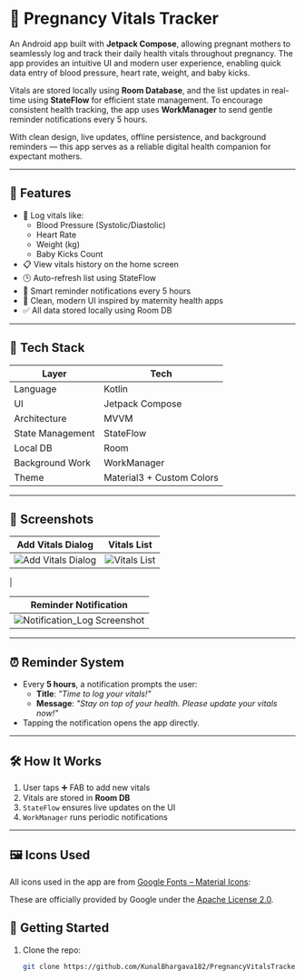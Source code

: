 # 🤰 Pregnancy Vitals Tracker

An Android app built with **Jetpack Compose**, allowing pregnant mothers to seamlessly log and track their daily health vitals throughout pregnancy. The app provides an intuitive UI and modern user experience, enabling quick data entry of blood pressure, heart rate, weight, and baby kicks.

Vitals are stored locally using **Room Database**, and the list updates in real-time using **StateFlow** for efficient state management. To encourage consistent health tracking, the app uses **WorkManager** to send gentle reminder notifications every 5 hours.

With clean design, live updates, offline persistence, and background reminders — this app serves as a reliable digital health companion for expectant mothers.


---

## 📱 Features

- 📝 Log vitals like:
  - Blood Pressure (Systolic/Diastolic)
  - Heart Rate
  - Weight (kg)
  - Baby Kicks Count
- 📋 View vitals history on the home screen
- 🕒 Auto-refresh list using StateFlow
- 🔔 Smart reminder notifications every 5 hours
- 🎨 Clean, modern UI inspired by maternity health apps
- ✅ All data stored locally using Room DB

---

## 🎯 Tech Stack

| Layer | Tech |
|-------|------|
| Language | Kotlin |
| UI | Jetpack Compose |
| Architecture | MVVM |
| State Management | StateFlow |
| Local DB | Room |
| Background Work | WorkManager |
| Theme | Material3 + Custom Colors |

---

## 📸 Screenshots

| Add Vitals Dialog | Vitals List |
|-------------------|-------------|
| ![Add Vitals Dialog](https://github.com/user-attachments/assets/2f8aace8-d852-4611-95e2-74e1ffe72f39) | ![Vitals List](https://github.com/user-attachments/assets/95ae1b74-86eb-4f3f-a18d-139438b78fcc)
 |

| Reminder Notification |
|------------------------|
| ![Notification_Log Screenshot](https://github.com/user-attachments/assets/442acf05-6960-406e-9c48-6848944b65be) |


---

## ⏰ Reminder System

- Every **5 hours**, a notification prompts the user:
  - **Title**: _"Time to log your vitals!"_
  - **Message**: _"Stay on top of your health. Please update your vitals now!"_
- Tapping the notification opens the app directly.

---

## 🛠 How It Works

1. User taps ➕ FAB to add new vitals
2. Vitals are stored in **Room DB**
3. `StateFlow` ensures live updates on the UI
4. `WorkManager` runs periodic notifications

---

## 🖼️ Icons Used

All icons used in the app are from [Google Fonts – Material Icons](https://fonts.google.com/icons):

These are officially provided by Google under the [Apache License 2.0](https://www.apache.org/licenses/LICENSE-2.0).


## 🚀 Getting Started

1. Clone the repo:
   ```bash
   git clone https://github.com/KunalBhargava182/PregnancyVitalsTracker.git
